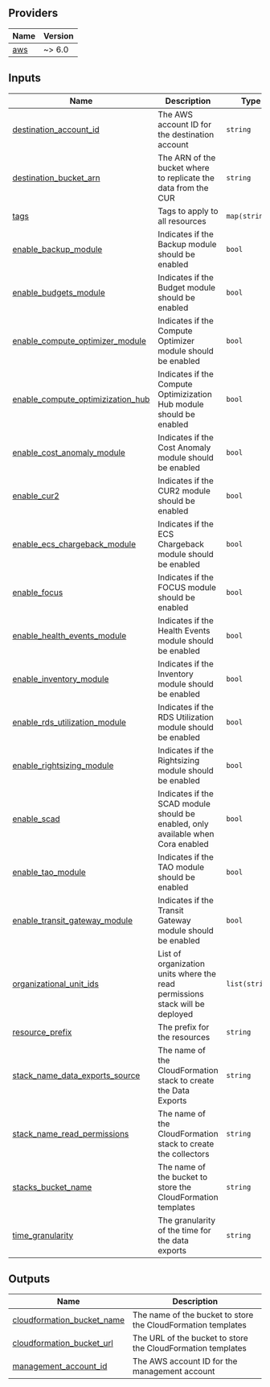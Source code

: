 <!-- BEGIN_TF_DOCS -->
## Providers

| Name | Version |
|------|---------|
| <a name="provider_aws"></a> [aws](#provider\_aws) | ~> 6.0 |

## Inputs

| Name | Description | Type | Default | Required |
|------|-------------|------|---------|:--------:|
| <a name="input_destination_account_id"></a> [destination\_account\_id](#input\_destination\_account\_id) | The AWS account ID for the destination account | `string` | n/a | yes |
| <a name="input_destination_bucket_arn"></a> [destination\_bucket\_arn](#input\_destination\_bucket\_arn) | The ARN of the bucket where to replicate the data from the CUR | `string` | n/a | yes |
| <a name="input_tags"></a> [tags](#input\_tags) | Tags to apply to all resources | `map(string)` | n/a | yes |
| <a name="input_enable_backup_module"></a> [enable\_backup\_module](#input\_enable\_backup\_module) | Indicates if the Backup module should be enabled | `bool` | `true` | no |
| <a name="input_enable_budgets_module"></a> [enable\_budgets\_module](#input\_enable\_budgets\_module) | Indicates if the Budget module should be enabled | `bool` | `true` | no |
| <a name="input_enable_compute_optimizer_module"></a> [enable\_compute\_optimizer\_module](#input\_enable\_compute\_optimizer\_module) | Indicates if the Compute Optimizer module should be enabled | `bool` | `true` | no |
| <a name="input_enable_compute_optimizization_hub"></a> [enable\_compute\_optimizization\_hub](#input\_enable\_compute\_optimizization\_hub) | Indicates if the Compute Optimizization Hub module should be enabled | `bool` | `false` | no |
| <a name="input_enable_cost_anomaly_module"></a> [enable\_cost\_anomaly\_module](#input\_enable\_cost\_anomaly\_module) | Indicates if the Cost Anomaly module should be enabled | `bool` | `true` | no |
| <a name="input_enable_cur2"></a> [enable\_cur2](#input\_enable\_cur2) | Indicates if the CUR2 module should be enabled | `bool` | `true` | no |
| <a name="input_enable_ecs_chargeback_module"></a> [enable\_ecs\_chargeback\_module](#input\_enable\_ecs\_chargeback\_module) | Indicates if the ECS Chargeback module should be enabled | `bool` | `false` | no |
| <a name="input_enable_focus"></a> [enable\_focus](#input\_enable\_focus) | Indicates if the FOCUS module should be enabled | `bool` | `false` | no |
| <a name="input_enable_health_events_module"></a> [enable\_health\_events\_module](#input\_enable\_health\_events\_module) | Indicates if the Health Events module should be enabled | `bool` | `true` | no |
| <a name="input_enable_inventory_module"></a> [enable\_inventory\_module](#input\_enable\_inventory\_module) | Indicates if the Inventory module should be enabled | `bool` | `true` | no |
| <a name="input_enable_rds_utilization_module"></a> [enable\_rds\_utilization\_module](#input\_enable\_rds\_utilization\_module) | Indicates if the RDS Utilization module should be enabled | `bool` | `true` | no |
| <a name="input_enable_rightsizing_module"></a> [enable\_rightsizing\_module](#input\_enable\_rightsizing\_module) | Indicates if the Rightsizing module should be enabled | `bool` | `true` | no |
| <a name="input_enable_scad"></a> [enable\_scad](#input\_enable\_scad) | Indicates if the SCAD module should be enabled, only available when Cora enabled | `bool` | `false` | no |
| <a name="input_enable_tao_module"></a> [enable\_tao\_module](#input\_enable\_tao\_module) | Indicates if the TAO module should be enabled | `bool` | `true` | no |
| <a name="input_enable_transit_gateway_module"></a> [enable\_transit\_gateway\_module](#input\_enable\_transit\_gateway\_module) | Indicates if the Transit Gateway module should be enabled | `bool` | `true` | no |
| <a name="input_organizational_unit_ids"></a> [organizational\_unit\_ids](#input\_organizational\_unit\_ids) | List of organization units where the read permissions stack will be deployed | `list(string)` | `[]` | no |
| <a name="input_resource_prefix"></a> [resource\_prefix](#input\_resource\_prefix) | The prefix for the resources | `string` | `"cid"` | no |
| <a name="input_stack_name_data_exports_source"></a> [stack\_name\_data\_exports\_source](#input\_stack\_name\_data\_exports\_source) | The name of the CloudFormation stack to create the Data Exports | `string` | `"CidDataExportsSourceStack"` | no |
| <a name="input_stack_name_read_permissions"></a> [stack\_name\_read\_permissions](#input\_stack\_name\_read\_permissions) | The name of the CloudFormation stack to create the collectors | `string` | `"CidDataCollectionReadPermissionsStack"` | no |
| <a name="input_stacks_bucket_name"></a> [stacks\_bucket\_name](#input\_stacks\_bucket\_name) | The name of the bucket to store the CloudFormation templates | `string` | `"cid-cloudformation-templates"` | no |
| <a name="input_time_granularity"></a> [time\_granularity](#input\_time\_granularity) | The granularity of the time for the data exports | `string` | `"HOURLY"` | no |

## Outputs

| Name | Description |
|------|-------------|
| <a name="output_cloudformation_bucket_name"></a> [cloudformation\_bucket\_name](#output\_cloudformation\_bucket\_name) | The name of the bucket to store the CloudFormation templates |
| <a name="output_cloudformation_bucket_url"></a> [cloudformation\_bucket\_url](#output\_cloudformation\_bucket\_url) | The URL of the bucket to store the CloudFormation templates |
| <a name="output_management_account_id"></a> [management\_account\_id](#output\_management\_account\_id) | The AWS account ID for the management account |
<!-- END_TF_DOCS -->